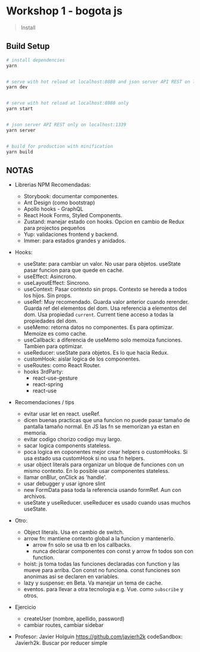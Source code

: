 # Workshop 1 - bogota js

> Install

## Build Setup

```bash
# install dependencies
yarn


# serve with hot reload at localhost:8080 and json server API REST on localhost:1339
yarn dev


# serve with hot reload at localhost:8080 only
yarn start


# json server API REST only on localhost:1339
yarn server


# build for production with minification
yarn build
```

## NOTAS
- Librerias NPM Recomendadas:
    - Storybook: documentar componentes.
    - Ant Design (como bootstrap)
    - Apollo hooks - GraphQL
    - React Hook Forms, Styled Components.
    - Zustand: manejar estado con hooks. Opcion en cambio de Redux para projectos pequeños
    - Yup: validaciones frontend y backend.
    - Immer: para estados grandes y anidados.

- Hooks:
    - useState: para cambiar un valor. No usar para objetos. useState pasar funcion para que quede en cache.
    - useEffect: Asincrono.
    - useLayoutEffect: Sincrono.
    - useContext: Pasar contexto sin props. Contexto se hereda a todos los hijos. Sin props.
    - useRef: Muy recomendado. Guarda valor anterior cuando rerender. Guarda ref del elementos del dom. Usa referencia a elementos del dom. Usa propiedad `current`. Current tiene acceso a todas la propiedades del dom. 
    - useMemo: retorna datos no componentes. Es para optimizar. Memoize es como cache.
    - useCallback: a diferencia de useMemo solo memoiza funciones. Tambien para optimizar.
    - useReducer: useState para objetos. Es lo que hacia Redux.
    - customHook: aislar logica de los componentes. 
    - useRoutes: como React Router.
    - hooks 3rdParty:
        - react-use-gesture
        - react-spring
        - react-use

- Recomendaciones / tips
    - evitar usar let en react. useRef.
    - dicen buenas practicas que una funcion no puede pasar tamaño de pantalla tamaño normal. En JS las fn se memorizan ya estan en memoria.
    - evitar codigo chorizo codigo muy largo.
    - sacar logica components stateless.
    - poca logica en coponentes mejor crear helpers o customHooks. Si usa estado usa customHook si no usa fn helpers.
    - usar object literals para organizar un bloque de funciones con un mismo contexto. En lo posible usar componentes stateless.
    - llamar onBlur, onClick as 'handle'. 
    - usar debugger y usar ignore slint
    - new FormData pasa toda la referencia usando formRef. Aun con archivos.
    - useState y useReducer. useReducer es usado cuando usas muchos useState.

- Otro:
    - Object literals. Usa en cambio de switch.
    - arrow fn: mantiene contexto global a la funcion y mantenerlo.
        - arrow fn solo se usa tb en los callbacks.
        - nunca declarar componentes con const y arrow fn todos son con function.
    - hoist: js toma todas las funciones declaradas con function y las mueve para arriba. Con const no funciona. const funciones son anonimas asi se declaren en variables.
    - lazy y suspense: en Beta. Va manejar un tema de cache. 
    - eventos. para llevar a otra tecnologia e.g. Vue. como `subscribe` y otros. 

- Ejercicio
    - createUser (nombre, apellido, password)
    - cambiar routes, cambiar sidebar

- Profesor:
Javier Holguin
https://github.com/javierh2k
codeSandbox: Javierh2k. Buscar por reducer simple